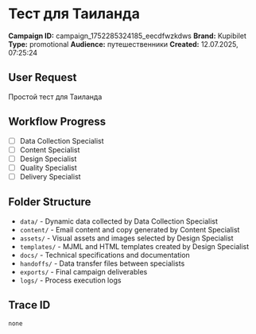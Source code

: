 # Тест для Таиланда

**Campaign ID:** campaign_1752285324185_eecdfwzkdws
**Brand:** Kupibilet
**Type:** promotional
**Audience:** путешественники
**Created:** 12.07.2025, 07:25:24

## User Request
Простой тест для Таиланда

## Workflow Progress
- [ ] Data Collection Specialist
- [ ] Content Specialist  
- [ ] Design Specialist
- [ ] Quality Specialist
- [ ] Delivery Specialist

## Folder Structure

- `data/` - Dynamic data collected by Data Collection Specialist
- `content/` - Email content and copy generated by Content Specialist
- `assets/` - Visual assets and images selected by Design Specialist
- `templates/` - MJML and HTML templates created by Design Specialist
- `docs/` - Technical specifications and documentation
- `handoffs/` - Data transfer files between specialists
- `exports/` - Final campaign deliverables
- `logs/` - Process execution logs

## Trace ID
`none`
